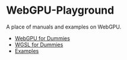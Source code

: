 # WebGPU-Playground

A place of manuals and examples on WebGPU.

- [WebGPU for Dummies](Docs/WebGPU-forDummies.md)
- [WGSL for Dummies](Docs/WGSL-forDummies.md)
- [Examples](Examples/)
